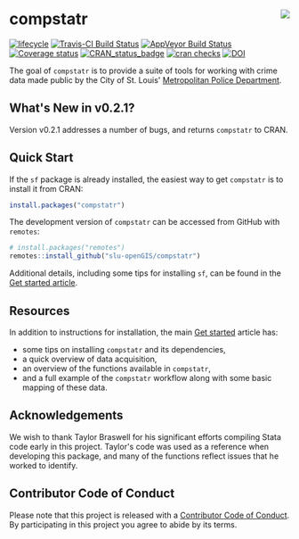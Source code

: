 
# compstatr <img src="man/figures/logo.png" align="right" />
[![lifecycle](https://img.shields.io/badge/lifecycle-maturing-blue.svg)](https://www.tidyverse.org/lifecycle/#maturing)
[![Travis-CI Build Status](https://travis-ci.com/slu-openGIS/compstatr.svg?branch=master)](https://travis-ci.com/slu-openGIS/compstatr)
[![AppVeyor Build Status](https://ci.appveyor.com/api/projects/status/github/slu-openGIS/compstatr?branch=master&svg=true)](https://ci.appveyor.com/project/chris-prener/compstatr)
[![Coverage status](https://codecov.io/gh/slu-openGIS/compstatr/branch/master/graph/badge.svg)](https://codecov.io/github/slu-openGIS/compstatr?branch=master)
[![CRAN_status_badge](http://www.r-pkg.org/badges/version/compstatr)](https://cran.r-project.org/package=compstatr)
[![cran checks](https://cranchecks.info/badges/worst/compstatr)](https://cran.r-project.org/web/checks/check_results_compstatr.html)
[![DOI](https://zenodo.org/badge/105331568.svg)](https://zenodo.org/badge/latestdoi/105331568)

The goal of `compstatr` is to provide a suite of tools for working with crime data made public by the City of St. Louis' [Metropolitan Police Department](http://www.slmpd.org).

## What's New in v0.2.1?
Version v0.2.1 addresses a number of bugs, and returns `compstatr` to CRAN.

## Quick Start
If the `sf` package is already installed, the easiest way to get `compstatr` is to install it from CRAN:

``` r
install.packages("compstatr")
```

The development version of `compstatr` can be accessed from GitHub with `remotes`:

```r
# install.packages("remotes")
remotes::install_github("slu-openGIS/compstatr")
```

Additional details, including some tips for installing `sf`, can be found in the [Get started article](articles/compstatr.html#installation).

## Resources
In addition to instructions for installation, the main [Get started](articles/compstatr.html) article has:

  * some tips on installing `compstatr` and its dependencies,
  * a quick overview of data acquisition,
  * an overview of the functions available in `compstatr`,
  * and a full example of the `compstatr` workflow along with some basic mapping of these data.

## Acknowledgements
We wish to thank Taylor Braswell for his significant efforts compiling Stata code early in this project. Taylor's code was used as a reference when developing this package, and many of the functions reflect issues that he worked to identify.

## Contributor Code of Conduct
Please note that this project is released with a [Contributor Code of Conduct](https://slu-opengis.github.io/compstatr/CODE_OF_CONDUCT.html). By participating in this project you agree to abide by its terms.
